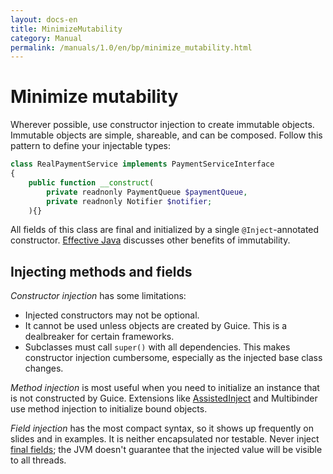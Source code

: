 ```yaml
---
layout: docs-en
title: MinimizeMutability
category: Manual
permalink: /manuals/1.0/en/bp/minimize_mutability.html
---
```

# Minimize mutability

Wherever possible, use constructor injection to create immutable objects.
Immutable objects are simple, shareable, and can be composed. Follow this
pattern to define your injectable types:

```php
class RealPaymentService implements PaymentServiceInterface
{
    public function __construct(
        private readnonly PaymentQueue $paymentQueue,
        private readnonly Notifier $notifier;
    ){}
```

All fields of this class are final and initialized by a single
`@Inject`-annotated constructor.
[Effective Java](http://www.amazon.com/Effective-Java-Edition-Joshua-Bloch/dp/0321356683)
discusses other benefits of immutability.

## Injecting methods and fields

*Constructor injection* has some limitations:

*   Injected constructors may not be optional.
*   It cannot be used unless objects are created by Guice. This is a dealbreaker
    for certain frameworks.
*   Subclasses must call `super()` with all dependencies. This makes constructor
    injection cumbersome, especially as the injected base class changes.

*Method injection* is most useful when you need to initialize an instance that
is not constructed by Guice. Extensions like [AssistedInject](AssistedInject)
and Multibinder use method injection to initialize bound objects.

*Field injection* has the most compact syntax, so it shows up frequently on
slides and in examples. It is neither encapsulated nor testable. Never inject
[final fields](https://github.com/google/guice/issues/245); the JVM doesn't
guarantee that the injected value will be visible to all threads.
